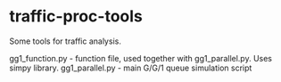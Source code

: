 # traffic-proc-tools

Some tools for traffic analysis.

gg1_function.py - function file, used together with gg1_parallel.py. Uses simpy library.
gg1_parallel.py - main G/G/1 queue simulation script
